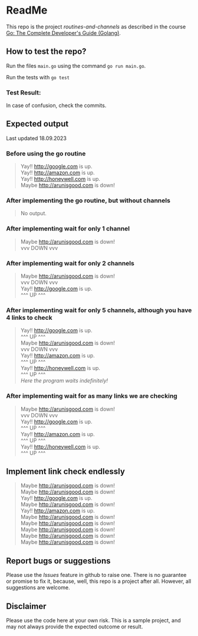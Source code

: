 # ReadMe
This repo is the project *routines-and-channels* as described in the course  [Go: The Complete Developer's Guide (Golang)](https://udemy.com/course/go-the-complete-developers-guide/). 



## How to test the repo?
Run the files `main.go` using the command 
`go run main.go`.   

Run the tests with 
`go test`

### Test Result:


In case of confusion, check the commits. 

## Expected output
Last updated 18.09.2023 
### Before using the go routine
>Yay!! http://google.com is up.  
Yay!! http://amazon.com is up.  
Yay!! http://honeywell.com is up.  
Maybe http://arunisgood.com is down!  

### After implementing the go routine, but without channels
> No output.

### After implementing wait for only 1 channel
> Maybe http://arunisgood.com is down!   
vvv DOWN vvv   

### After implementing wait for only 2 channels
>Maybe http://arunisgood.com is down!   
vvv DOWN vvv   
Yay!! http://google.com is up.   
^^^ UP ^^^   

### After implementing wait for only 5 channels, although you have 4 links to check
>Yay!! http://google.com is up.   
^^^ UP ^^^   
Maybe http://arunisgood.com is down!   
vvv DOWN vvv   
Yay!! http://amazon.com is up.  
^^^ UP ^^^  
Yay!! http://honeywell.com is up.  
^^^ UP ^^^  
*Here the program waits indefinitely!*

### After implementing wait for as many links we are checking
>Maybe http://arunisgood.com is down!  
vvv DOWN vvv  
Yay!! http://google.com is up.  
^^^ UP ^^^  
Yay!! http://amazon.com is up.  
^^^ UP ^^^  
Yay!! http://honeywell.com is up.  
^^^ UP ^^^  

## Implement link check endlessly
>Maybe http://arunisgood.com is down!  
Maybe http://arunisgood.com is down!  
Yay!! http://google.com is up.  
Maybe http://arunisgood.com is down!  
Yay!! http://amazon.com is up.  
Maybe http://arunisgood.com is down!  
Maybe http://arunisgood.com is down!  
Maybe http://arunisgood.com is down!  
Maybe http://arunisgood.com is down!  
Maybe http://arunisgood.com is down!  


## Report bugs or suggestions
Please use the *Issues* feature in github to raise one. There is no guarantee or promise to fix it, because, well, this repo is a project after all. However, all suggestions are welcome. 

## Disclaimer
Please use the code here at your own risk. This is a sample project, and may not always provide the expected outcome or result. 
